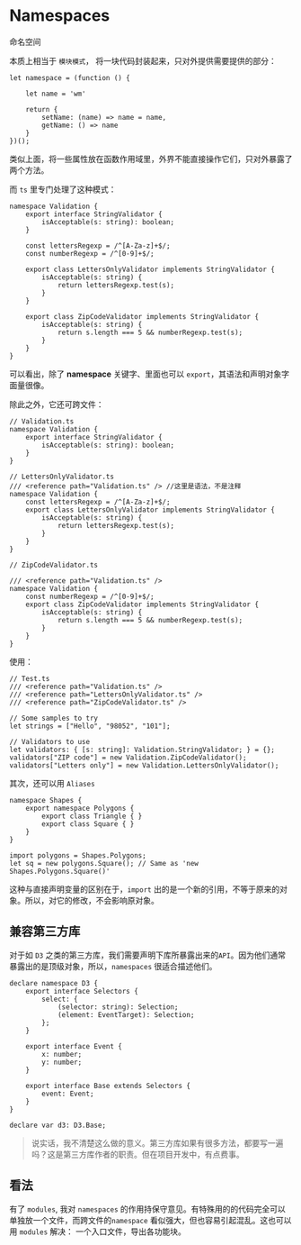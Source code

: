 # Namespaces

命名空间

本质上相当于 `模块模式`， 将一块代码封装起来，只对外提供需要提供的部分：

```
let namespace = (function () {
	
	let name = 'wm'
	
	return {
		setName: (name) => name = name,
		getName: () => name 
	}
})();

```
类似上面，将一些属性放在函数作用域里，外界不能直接操作它们，只对外暴露了两个方法。

而 `ts` 里专门处理了这种模式：


```
namespace Validation {
    export interface StringValidator {
        isAcceptable(s: string): boolean;
    }

    const lettersRegexp = /^[A-Za-z]+$/;
    const numberRegexp = /^[0-9]+$/;

    export class LettersOnlyValidator implements StringValidator {
        isAcceptable(s: string) {
            return lettersRegexp.test(s);
        }
    }

    export class ZipCodeValidator implements StringValidator {
        isAcceptable(s: string) {
            return s.length === 5 && numberRegexp.test(s);
        }
    }
}
```

可以看出，除了 **namespace** 关键字、里面也可以 `export`，其语法和声明对象字面量很像。


除此之外，它还可跨文件：

```
// Validation.ts
namespace Validation {
    export interface StringValidator {
        isAcceptable(s: string): boolean;
    }
}

// LettersOnlyValidator.ts
/// <reference path="Validation.ts" /> //这里是语法，不是注释
namespace Validation {
    const lettersRegexp = /^[A-Za-z]+$/;
    export class LettersOnlyValidator implements StringValidator {
        isAcceptable(s: string) {
            return lettersRegexp.test(s);
        }
    }
}

// ZipCodeValidator.ts

/// <reference path="Validation.ts" />
namespace Validation {
    const numberRegexp = /^[0-9]+$/;
    export class ZipCodeValidator implements StringValidator {
        isAcceptable(s: string) {
            return s.length === 5 && numberRegexp.test(s);
        }
    }
}

```

使用：


```
// Test.ts
/// <reference path="Validation.ts" />
/// <reference path="LettersOnlyValidator.ts" />
/// <reference path="ZipCodeValidator.ts" />

// Some samples to try
let strings = ["Hello", "98052", "101"];

// Validators to use
let validators: { [s: string]: Validation.StringValidator; } = {};
validators["ZIP code"] = new Validation.ZipCodeValidator();
validators["Letters only"] = new Validation.LettersOnlyValidator();
```


其次，还可以用 `Aliases`


```
namespace Shapes {
    export namespace Polygons {
        export class Triangle { }
        export class Square { }
    }
}

import polygons = Shapes.Polygons;
let sq = new polygons.Square(); // Same as 'new Shapes.Polygons.Square()'
```

这种与直接声明变量的区别在于，`import` 出的是一个新的引用，不等于原来的对象。所以，对它的修改，不会影响原对象。


## 兼容第三方库
对于如 `D3` 之类的第三方库，我们需要声明下库所暴露出来的`API`。因为他们通常暴露出的是顶级对象，所以，`namespaces` 很适合描述他们。



```
declare namespace D3 {
    export interface Selectors {
        select: {
            (selector: string): Selection;
            (element: EventTarget): Selection;
        };
    }

    export interface Event {
        x: number;
        y: number;
    }

    export interface Base extends Selectors {
        event: Event;
    }
}

declare var d3: D3.Base;
```

> 说实话，我不清楚这么做的意义。第三方库如果有很多方法，都要写一遍吗？这是第三方库作者的职责。但在项目开发中，有点费事。



## 看法

有了 `modules`, 我对 `namespaces` 的作用持保守意见。有特殊用的的代码完全可以单独放一个文件，而跨文件的`namespace` 看似强大，但也容易引起混乱。这也可以用 `modules` 解决： 一个入口文件，导出各功能块。


